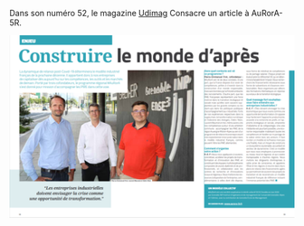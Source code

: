 Dans son numéro 52, le magazine [Udimag](https://www.google.com/url?q=https://www.udimec.fr/sites/default/files/udimag_52_planche_bd.pdf&sa=D&ust=1609956596624000&usg=AOvVaw15IKLxuo5mPI-WPC18iqAy) Consacre un article à AuRorA-5R.

![](images/image1.png)

